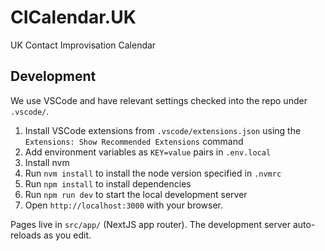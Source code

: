 # CICalendar.UK

UK Contact Improvisation Calendar

## Development

We use VSCode and have relevant settings checked into the repo under `.vscode/`.

1. Install VSCode extensions from `.vscode/extensions.json` using the `Extensions: Show Recommended Extensions` command
1. Add environment variables as `KEY=value` pairs in `.env.local`
1. Install nvm
1. Run `nvm install` to install the node version specified in `.nvmrc`
1. Run `npm install` to install dependencies
1. Run `npm run dev` to start the local development server
1. Open `http://localhost:3000` with your browser.

Pages live in `src/app/` (NextJS app router). The development server auto-reloads as you edit.
